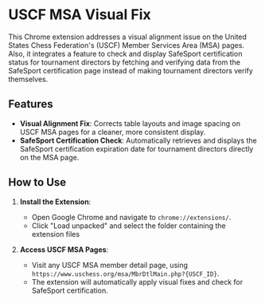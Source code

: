 # USCF MSA Visual Fix

This Chrome extension addresses a visual alignment issue on the United States Chess Federation's (USCF) Member Services Area (MSA) pages. Also, it integrates a feature to check and display SafeSport certification status for tournament directors by fetching and verifying data from the SafeSport certification page instead of making tournament directors verify themselves.

## Features

- **Visual Alignment Fix**: Corrects table layouts and image spacing on USCF MSA pages for a cleaner, more consistent display.
- **SafeSport Certification Check**: Automatically retrieves and displays the SafeSport certification expiration date for tournament directors directly on the MSA page.

## How to Use

1. **Install the Extension**:
   - Open Google Chrome and navigate to `chrome://extensions/`.
   - Click "Load unpacked" and select the folder containing the extension files

2. **Access USCF MSA Pages**:
   - Visit any USCF MSA member detail page, using `https://www.uschess.org/msa/MbrDtlMain.php?{USCF_ID}`.
   - The extension will automatically apply visual fixes and check for SafeSport certification.